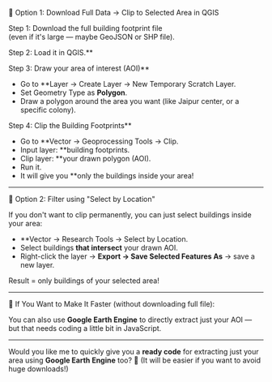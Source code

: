 

📍 Option 1: Download Full Data → Clip to Selected Area in QGIS

Step 1: Download the full building footprint file  
(even if it's large — maybe GeoJSON or SHP file).

Step 2: Load it in QGIS.**

Step 3: Draw your area of interest (AOI)**  
- Go to **Layer → Create Layer → New Temporary Scratch Layer.
- Set Geometry Type as **Polygon**.
- Draw a polygon around the area you want (like Jaipur center, or a specific colony).

Step 4: Clip the Building Footprints**
- Go to **Vector → Geoprocessing Tools → Clip.
- Input layer: **building footprints.
- Clip layer: **your drawn polygon (AOI).
- Run it.
- It will give you **only the buildings inside your area!

---

📍 Option 2: Filter using "Select by Location"

If you don't want to clip permanently, you can just select buildings inside your area:

- **Vector → Research Tools → Select by Location.
- Select buildings **that intersect** your drawn AOI.
- Right-click the layer → **Export → Save Selected Features As** → save a new layer.

Result = only buildings of your selected area!

---

🚀 If You Want to Make It Faster (without downloading full file):

You can also use **Google Earth Engine** to directly extract just your AOI — but that needs coding a little bit in JavaScript.

---

Would you like me to quickly give you a **ready code** for extracting just your area using **Google Earth Engine** too? 🌟 (It will be easier if you want to avoid huge downloads!)
